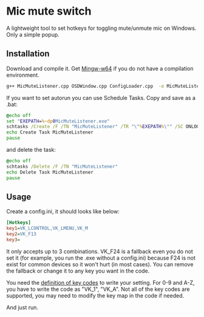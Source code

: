# Mic mute switch

A lightweight tool to set hotkeys for toggling mute/unmute mic on Windows. Only a simple popup.

## Installation

Download and compile it. Get [Mingw-w64](https://www.mingw-w64.org/) if you do not have a compilation environment.

```bash
g++ MicMuteListener.cpp OSDWindow.cpp ConfigLoader.cpp  -o MicMuteListener.exe -lole32 -luuid -lshlwapi -municode -mwindows
```
If you want to set autorun you can use Schedule Tasks. Copy and save as a .bat:
```cmd
@echo off
set "EXEPATH=%~dp0MicMuteListener.exe"
schtasks /Create /F /TN "MicMuteListener" /TR "\"%EXEPATH%\"" /SC ONLOGON /RL HIGHEST /RU "%USERNAME%"
echo Create Task MicMuteListener
pause
```
and delete the task:
```cmd
@echo off
schtasks /Delete /F /TN "MicMuteListener"
echo Delete Task MicMuteListener
pause
```
## Usage

Create a config.ini, it should looks like below:
```ini
[Hotkeys]
key1=VK_LCONTROL,VK_LMENU,VK_M
key2=VK_F13
key3=
```
It only accepts up to 3 combinations. VK_F24 is a fallback even you do not set it (for example, you run the .exe without a config.ini) because F24 is not exist for common devices so it won't hurt (in most cases). You can remove the fallback or change it to any key you want in the code.

You need the [definition of key codes](https://learn.microsoft.com/en-us/windows/win32/inputdev/virtual-key-codes) to write your setting. For 0-9 and A-Z, you have to write the code as "VK_1", "VK_A". Not all of the key codes are supported, you may need to modify the key map in the code if needed.

And just run.